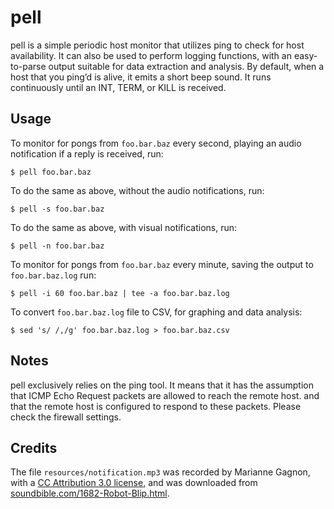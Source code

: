 pell
====

pell is a simple periodic host monitor that utilizes ping to check for
host availability. It can also be used to perform logging functions,
with an easy-to-parse output suitable for data extraction and
analysis. By default, when a host that you ping’d is alive, it emits a
short beep sound. It runs continuously until an INT, TERM, or KILL is
received.


## Usage

To monitor for pongs from `foo.bar.baz` every second, playing an
audio notification if a reply is received, run:

```
$ pell foo.bar.baz
```

To do the same as above, without the audio notifications, run:

```
$ pell -s foo.bar.baz
```

To do the same as above, with visual notifications, run:

```
$ pell -n foo.bar.baz
```

To monitor for pongs from `foo.bar.baz` every minute, saving the
output to `foo.bar.baz.log` run:

```
$ pell -i 60 foo.bar.baz | tee -a foo.bar.baz.log
```

To convert `foo.bar.baz.log` file to CSV, for graphing and data
analysis:

```
$ sed 's/ /,/g' foo.bar.baz.log > foo.bar.baz.csv
```


## Notes

pell exclusively relies on the ping tool. It means that it has the
assumption that ICMP Echo Request packets are allowed to reach the
remote host. and that the remote host is configured to respond to
these packets. Please check the firewall settings.


## Credits

The file `resources/notification.mp3` was recorded by Marianne Gagnon,
with a
[CC Attribution 3.0 license](https://creativecommons.org/licenses/by/3.0/),
and was downloaded from
[soundbible.com/1682-Robot-Blip.html](http://soundbible.com/1682-Robot-Blip.html).
